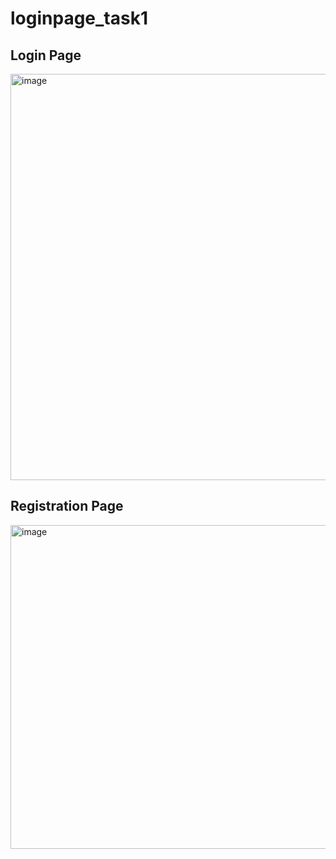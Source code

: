 # loginpage_task1

## Login Page
<img width="650" alt="image" src="https://github.com/mkswagger/loginpage_task1/assets/34826479/a3252a5d-71c4-473f-afdf-30f3b31707a2">

## Registration Page
<img width="518" alt="image" src="https://github.com/mkswagger/loginpage_task1/assets/34826479/c42d29cf-8a6a-4686-82d4-7d765ce6f471">
